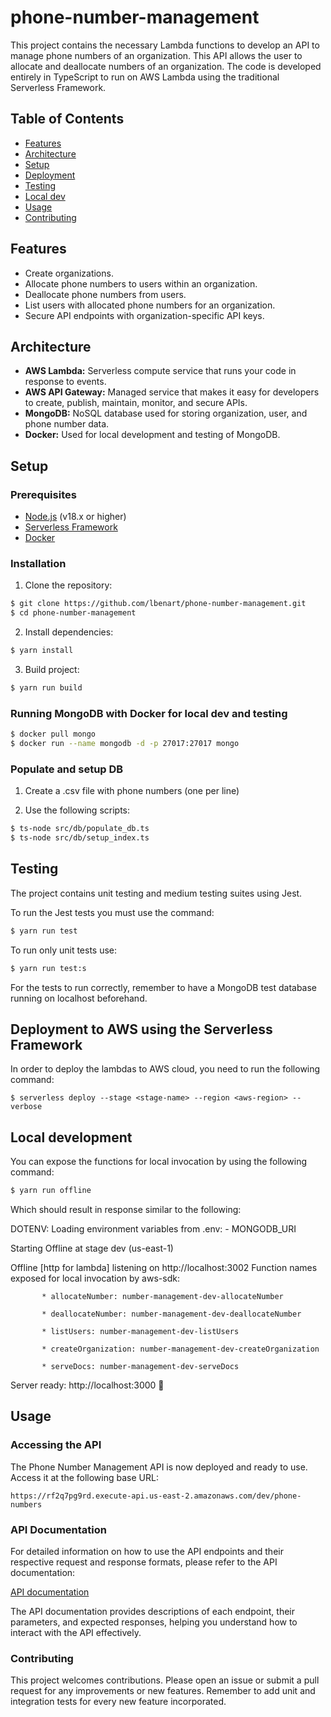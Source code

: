 # phone-number-management

This project contains the necessary Lambda functions to develop an API to manage phone numbers of an organization. This API allows the user to allocate and deallocate numbers of an organization. The code is developed entirely in TypeScript to run on AWS Lambda using the traditional Serverless Framework.

## Table of Contents

- [Features](#features)
- [Architecture](#architecture)
- [Setup](#setup)
- [Deployment](#deployment)
- [Testing](#testing)
- [Local dev](#local-development)
- [Usage](#usage)
- [Contributing](#contributing)

## Features

- Create organizations.
- Allocate phone numbers to users within an organization.
- Deallocate phone numbers from users.
- List users with allocated phone numbers for an organization.
- Secure API endpoints with organization-specific API keys.

## Architecture

- **AWS Lambda:** Serverless compute service that runs your code in response to events.
- **AWS API Gateway:** Managed service that makes it easy for developers to create, publish, maintain, monitor, and secure APIs.
- **MongoDB:** NoSQL database used for storing organization, user, and phone number data.
- **Docker:** Used for local development and testing of MongoDB.

## Setup

### Prerequisites

- [Node.js](https://nodejs.org/) (v18.x or higher)
- [Serverless Framework](https://www.serverless.com/framework/docs/getting-started/)
- [Docker](https://www.docker.com/products/docker-desktop)

### Installation

1. Clone the repository:

```bash
$ git clone https://github.com/lbenart/phone-number-management.git
$ cd phone-number-management
```

2. Install dependencies:
```bash
$ yarn install
```

3. Build project:
```bash
$ yarn run build
```

### Running MongoDB with Docker for local dev and testing
```bash
$ docker pull mongo
$ docker run --name mongodb -d -p 27017:27017 mongo
```

### Populate and setup DB

1. Create a .csv file with phone numbers (one per line)

2. Use the following scripts:

```bash
$ ts-node src/db/populate_db.ts
$ ts-node src/db/setup_index.ts
```

## Testing

The project contains unit testing and medium testing suites using Jest.


To run the Jest tests you must use the command:

```bash
$ yarn run test
```

To run only unit tests use:
```bash
$ yarn run test:s
```

For the tests to run correctly, remember to have a MongoDB test database running on localhost beforehand.

## Deployment to AWS using the Serverless Framework

In order to deploy the lambdas to AWS cloud, you need to run the following command:

```
$ serverless deploy --stage <stage-name> --region <aws-region> --verbose
```


## Local development

You can expose the functions for local invocation by using the following command:

```bash
$ yarn run offline
```

Which should result in response similar to the following:

DOTENV: Loading environment variables from .env:
	 - MONGODB_URI

Starting Offline at stage dev (us-east-1)

Offline [http for lambda] listening on http://localhost:3002
Function names exposed for local invocation by aws-sdk:

           * allocateNumber: number-management-dev-allocateNumber

           * deallocateNumber: number-management-dev-deallocateNumber

           * listUsers: number-management-dev-listUsers

           * createOrganization: number-management-dev-createOrganization

           * serveDocs: number-management-dev-serveDocs

Server ready: http://localhost:3000 🚀

## Usage

### Accessing the API

The Phone Number Management API is now deployed and ready to use. Access it at the following base URL:

```
https://rf2q7pg9rd.execute-api.us-east-2.amazonaws.com/dev/phone-numbers
```

### API Documentation

For detailed information on how to use the API endpoints and their respective request and response formats, please refer to the API documentation:

[API documentation](https://rf2q7pg9rd.execute-api.us-east-2.amazonaws.com/dev/phone-numbers/docs)


The API documentation provides descriptions of each endpoint, their parameters, and expected responses, helping you understand how to interact with the API effectively.


### Contributing
This project welcomes contributions. Please open an issue or submit a pull request for any improvements or new features. Remember to add unit and integration tests for every new feature incorporated.
